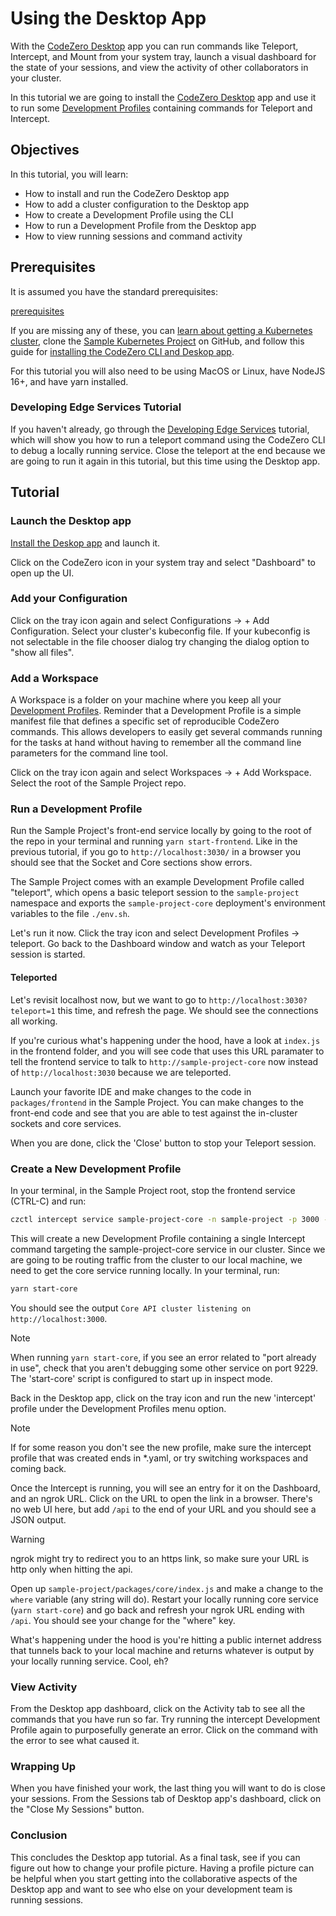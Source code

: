 # Using the Desktop App

With the [CodeZero Desktop](https://codezero.io/platform/desktop) app you can run commands like Teleport, Intercept, and Mount from your system tray, launch a visual dashboard for the state of your sessions, and view the activity of other collaborators in your cluster.

In this tutorial we are going to install the [CodeZero Desktop](https://codezero.io/platform/desktop) app and use it to run some [Development Profiles](/concepts/profiles) containing commands for Teleport and Intercept.

## Objectives

In this tutorial, you will learn:

* How to install and run the CodeZero Desktop app
* How to add a cluster configuration to the Desktop app
* How to create a Development Profile using the CLI
* How to run a Development Profile from the Desktop app
* How to view running sessions and command activity

## Prerequisites

It is assumed you have the standard prerequisites:

[prerequisites](_fragments/prerequisites.md ':include')

If you are missing any of these, you can [learn about getting a Kubernetes cluster](guides/kubernetes-quickstart), clone the [Sample Kubernetes Project](https://github.com/c6o/sample-project) on GitHub, and follow this guide for [installing the CodeZero CLI and Deskop app](/guides/installing).

For this tutorial you will also need to be using MacOS or Linux, have NodeJS 16+, and have yarn installed.

### Developing Edge Services Tutorial

If you haven't already, go through the [Developing Edge Services](https://docs.codezero.io/#/tutorials/edge) tutorial, which will show you how to run a teleport command using the CodeZero CLI to debug a locally running service. Close the teleport at the end because we are going to run it again in this tutorial, but this time using the Desktop app.

## Tutorial

### Launch the Desktop app

[Install the Deskop app](/guides/installing) and launch it.

Click on the CodeZero icon in your system tray and select "Dashboard" to open up the UI.

### Add your Configuration

Click on the tray icon again and select Configurations -> + Add Configuration. Select your cluster's kubeconfig file. If your kubeconfig is not selectable in the file chooser dialog try changing the dialog option to "show all files".

### Add a Workspace

A Workspace is a folder on your machine where you keep all your [Development Profiles](/concepts/profiles). Reminder that a Development Profile is a simple manifest file that defines a specific set of reproducible CodeZero commands. This allows developers to easily get several commands running for the tasks at hand without having to remember all the command line parameters for the command line tool.

Click on the tray icon again and select Workspaces -> + Add Workspace. Select the root of the Sample Project repo.

### Run a Development Profile

Run the Sample Project's front-end service locally by going to the root of the repo in your terminal and running `yarn start-frontend`. Like in the previous tutorial, if you go to `http://localhost:3030/` in a browser you should see that the Socket and Core sections show errors.

The Sample Project comes with an example Development Profile called "teleport", which opens a basic teleport session to the `sample-project` namespace and exports the `sample-project-core` deployment's environment variables to the file `./env.sh`.

Let's run it now. Click the tray icon and select Development Profiles -> teleport. Go back to the Dashboard window and watch as your Teleport session is started.

#### Teleported

Let's revisit localhost now, but we want to go to `http://localhost:3030?teleport=1` this time, and refresh the page. We should see the connections all working.

If you're curious what's happening under the hood, have a look at `index.js` in the frontend folder, and you will see code that uses this URL paramater to tell the frontend service to talk to `http://sample-project-core` now instead of `http://localhost:3030` because we are teleported.

Launch your favorite IDE and make changes to the code in `packages/frontend` in the Sample Project. You can make changes to the front-end code and see that you are able to test against the in-cluster sockets and core services.

When you are done, click the 'Close' button to stop your Teleport session.

### Create a New Development Profile

In your terminal, in the Sample Project root, stop the frontend service (CTRL-C) and run:

```bash
czctl intercept service sample-project-core -n sample-project -p 3000 --save-profile intercept
```

This will create a new Development Profile containing a single Intercept command targeting the sample-project-core service in our cluster. Since we are going to be routing traffic from the cluster to our local machine, we need to get the core service running locally. In your terminal, run:

```bash
yarn start-core
```

You should see the output `Core API cluster listening on http://localhost:3000`.

> [!Note]
> When running `yarn start-core`, if you see an error related to "port already in use", check that you aren't debugging some other service on port 9229. The 'start-core' script is configured to start up in inspect mode.

Back in the Desktop app, click on the tray icon and run the new 'intercept' profile under the Development Profiles menu option.

> [!Note]
> If for some reason you don't see the new profile, make sure the intercept profile that was created ends in *.yaml, or try switching workspaces and coming back.

Once the Intercept is running, you will see an entry for it on the Dashboard, and an ngrok URL. Click on the URL to open the link in a browser. There's no web UI here, but add `/api` to the end of your URL and you should see a JSON output.

> [!WARNING]
> ngrok might try to redirect you to an https link, so make sure your URL is http only when hitting the api.

Open up `sample-project/packages/core/index.js` and make a change to the `where` variable (any string will do). Restart your locally running core service (`yarn start-core`) and go back and refresh your ngrok URL ending with `/api`. You should see your change for the "where" key.

What's happening under the hood is you're hitting a public internet address that tunnels back to your local machine and returns whatever is output by your locally running service. Cool, eh?

### View Activity

From the Desktop app dashboard, click on the Activity tab to see all the commands that you have run so far. Try running the intercept Development Profile again to purposefully generate an error. Click on the command with the error to see what caused it.

### Wrapping Up

When you have finished your work, the last thing you will want to do is close your sessions. From the Sessions tab of Desktop app's dashboard, click on the "Close My Sessions" button.

### Conclusion

This concludes the Desktop app tutorial. As a final task, see if you can figure out how to change your profile picture. Having a profile picture can be helpful when you start getting into the collaborative aspects of the Desktop app and want to see who else on your development team is running sessions.
